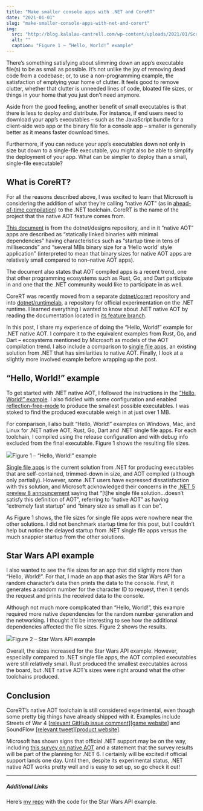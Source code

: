 ```yaml
---
title: "Make smaller console apps with .NET and CoreRT"
date: "2021-01-01"
slug: "make-smaller-console-apps-with-net-and-corert"
img:
  src: "http://blog.kalalau-cantrell.com/wp-content/uploads/2021/01/Screen-Shot-2021-01-02-at-1.40.09-PM-1024x770.png"
  alt: ""
  caption: "Figure 1 – “Hello, World!” example"
---
```


There’s something satisfying about slimming down an app’s executable file(s) to be as small as possible. It’s not unlike the joy of removing dead code from a codebase; or, to use a non-programming example, the satisfaction of emptying your home of clutter. It feels good to remove clutter, whether that clutter is unneeded lines of code, bloated file sizes, or things in your home that you just don’t need anymore.

Aside from the good feeling, another benefit of small executables is that there is less to deploy and distribute. For instance, if end users need to download your app’s executables – such as the JavaScript bundle for a client-side web app or the binary file for a console app – smaller is generally better as it means faster download times. 

Furthermore, if you can reduce your app’s executables down not only in size but down to a single-file executable, you might also be able to simplify the deployment of your app. What can be simpler to deploy than a small, single-file executable?

## What is CoreRT?

For all the reasons described above, I was excited to learn that Microsoft is considering the addition of what they’re calling “native AOT” (as in [ahead-of-time compilation](https://en.wikipedia.org/wiki/Ahead-of-time_compilation)) to the .NET toolchain. CoreRT is the name of the project that the native AOT feature comes from.

[This document](https://github.com/dotnet/designs/blob/736b477d5635ebc3076e0ce9604d57dad3609205/accepted/2020/form-factors.md#native-aot-form-factors) is from the dotnet/designs repository, and in it “native AOT” apps are described as “statically linked binaries with minimal dependencies” having characteristics such as “startup time in tens of milliseconds” and “several MBs binary size for a ‘Hello world’ style application” (interpreted to mean that binary sizes for native AOT apps are relatively small compared to non–native AOT apps).

The document also states that AOT compiled apps is a recent trend, one that other programming ecosystems such as Rust, Go, and Dart participate in and one that the .NET community would like to participate in as well.

CoreRT was recently moved from a separate [dotnet/corert](https://github.com/dotnet/corert) repository and into [dotnet/runtimelab](https://github.com/dotnet/runtimelab), a repository for official experimentation on the .NET runtime. I learned everything I wanted to know about .NET native AOT by reading the documentation located in [its feature branch](https://github.com/dotnet/runtimelab/tree/feature/NativeAOT).

In this post, I share my experience of doing the “Hello, World!” example for .NET native AOT. I compare it to the equivalent examples from Rust, Go, and Dart – ecosystems mentioned by Microsoft as models of the AOT compilation trend. I also include a comparison to [single file apps](https://docs.microsoft.com/en-us/dotnet/core/deploying/single-file), an existing solution from .NET that has similarities to native AOT. Finally, I look at a slightly more involved example before wrapping up the post.

## “Hello, World!” example

To get started with .NET native AOT, I followed the instructions in the [“Hello, World!” example](https://github.com/dotnet/runtimelab/tree/feature/NativeAOT/samples/HelloWorld). I also fiddled with some configuration and enabled [reflection-free-mode](https://github.com/dotnet/runtimelab/blob/feature/NativeAOT/docs/using-nativeaot/optimizing.md#options-related-to-reflection) to produce the smallest possible executables. I was stoked to find the produced executable weigh in at just over 1 MB.

For comparison, I also built “Hello, World!” examples on Windows, Mac, and Linux for .NET native AOT, Rust, Go, Dart and .NET single file apps. For each toolchain, I compiled using the release configuration and with debug info excluded from the final executable. Figure 1 shows the resulting file sizes.

![](http://blog.kalalau-cantrell.com/wp-content/uploads/2021/01/Screen-Shot-2021-01-02-at-1.40.09-PM-1024x770.png)Figure 1 – “Hello, World!” example

[Single file apps](https://docs.microsoft.com/en-us/dotnet/core/deploying/single-file) is the current solution from .NET for producing executables that are self-contained, trimmed-down in size, and AOT compiled (although only partially). However, some .NET users have expressed dissatisfaction with this solution, and Microsoft acknowledged their concerns in the [.NET 5 preview 8 announcement](https://devblogs.microsoft.com/dotnet/announcing-net-5-0-preview-8/#single-file-applications) saying that “[t]he single file solution…doesn’t satisfy this definition of AOT”, referring to “native AOT” as having “extremely fast startup” and “binary size as small as it can be”.

As Figure 1 shows, the file sizes for single file apps were nowhere near the other solutions. I did not benchmark startup time for this post, but I couldn’t help but notice the delayed startup from .NET single file apps versus the much snappier startup from the other solutions.

## Star Wars API example

I also wanted to see the file sizes for an app that did slightly more than “Hello, World!”. For that, I made an app that asks the Star Wars API for a random character’s data then prints the data to the console. First, it generates a random number for the character ID to request, then it sends the request and prints the received data to the console.

Although not much more complicated than “Hello, World!”, this example required more native dependencies for the random number generation and the networking. I thought it’d be interesting to see how the additional dependencies affected the file sizes. Figure 2 shows the results.

![](http://blog.kalalau-cantrell.com/wp-content/uploads/2021/01/Screen-Shot-2021-01-02-at-1.50.38-PM-1024x769.png)Figure 2 – Star Wars API example

Overall, the sizes increased for the Star Wars API example. However, especially compared to .NET single file apps, the AOT compiled executables were still relatively small. Rust produced the smallest executables across the board, but .NET native AOT’s sizes were right around what the other toolchains produced.

## Conclusion

CoreRT’s native AOT toolchain is still considered experimental, even though some pretty big things have already shipped with it. Examples include Streets of War 4 [[relevant GitHub issue comment](https://github.com/dotnet/corert/issues/7200#issuecomment-624990602)][[game website](https://www.streets4rage.com/)] and SoundFlow [[relevant tweet](https://twitter.com/SoundFlow_org/status/1200155734585094156)][[product website](https://soundflow.org/)].

Microsoft has shown signs that official .NET support may be on the way, including [this survey on native AOT](https://github.com/dotnet/runtime/issues/41522) and a statement that the survey results will be part of the planning for .NET 6. I certainly will be excited if official support lands one day. Until then, despite its experimental status, .NET native AOT works pretty well and is easy to set up, so go check it out!

---

##### Additional Links

Here’s [my repo](https://github.com/klcantrell/ExploreDotnetNativeAOT) with the code for the Star Wars API example.
